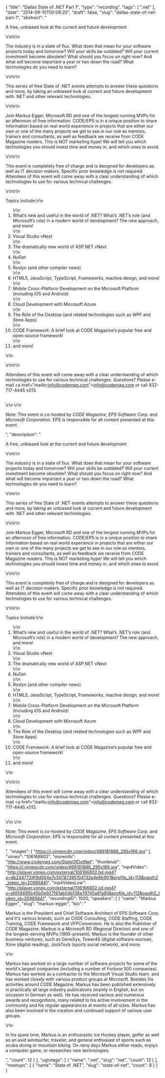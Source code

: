 {
  "title": "Dallas State of .NET Part 1",
  "type": "recording",
  "tags": [
    ".net"
  ],
  "date": "2014-09-10T00:06:20",
  "draft": false,
  "slug": "dallas-state-of-net-part-1",
  "abstract": "<p>A free, unbiased look at the current and future development</p>\r\n\r\n<p>The industry is in a state of flux. What does that mean for your software projects today and tomorrow? Will your skills be outdated? Will your current investment become obsolete? What should you focus on right now? And what will become important a year or two down the road? What technologies do you need to learn?</p>\r\n\r\n<p>This series of free State of .NET events attempts to answer these questions and more, by taking an unbiased look at current and future development with .NET and other relevant technologies.</p>\r\n\r\n<p>Join Markus Egger, Microsoft RD and one of the longest running MVPs for an afternoon of free information. CODE/EPS is in a unique position to share information based on real world experience in projects that are either our own or one of the many projects we get to see in our role as mentors, trainers and consultants, as well as feedback we receive from CODE Magazine readers. This is NOT marketing hype! We will tell you which technologies you should invest time and money in, and which ones to avoid.</p>\r\n\r\n<p>This event is completely free of charge and is designed for developers as well as IT decision makers. Specific prior knowledge is not required. Attendees of this event will come away with a clear understanding of which technologies to use for various technical challenges.</p>\r\n\r\n<p>Topics Include:\r\n<ol>\r\n<li>What’s new and useful in the world of .NET? What’s .NET’s role (and Microsoft’s role) in a modern world of development? The new approach, and more!</li>\r\n<li>Visual Studio vNext</li>\r\n<li>The dramatically new world of ASP.NET vNext</li>\r\n<li>NuGet</li>\r\n<li>Roslyn (and other compiler news)</li>\r\n<li>HTML5, JavaScript, TypeScript, Frameworks, reactive design, and more!</li>\r\n<li>Mobile Cross-Platform Development on the Microsoft Platform (including iOS and Android)</li>\r\n<li>Cloud Development with Microsoft Azure</li>\r\n<li>The Role of the Desktop (and related technologies such as WPF and Store Apps)</li>\r\n<li>CODE Framework: A brief look at CODE Magazine’s popular free and open-source framework!</li>\r\n<li>and more!</li></ol>\r\n</p>\r\n\r\n<p>Attendees of this event will come away with a clear understanding of which technologies to use for various technical challenges. Questions? Please e-mail <a href=\"mailto:info@codemag.com\">info@codemag.com</a> or call 832-717-4445 x013.<br/><br/></p>\r\n \r\n<p> Note: This event is co-hosted by <em>CODE Magazine</em>, <em>EPS Software Corp.</em> and <em>Microsoft Corporation</em>. EPS is responsible for all content presented at this event.</p>",
  "description": "<p>A free, unbiased look at the current and future development</p>\r\n\r\n<p>The industry is in a state of flux. What does that mean for your software projects today and tomorrow? Will your skills be outdated? Will your current investment become obsolete? What should you focus on right now? And what will become important a year or two down the road? What technologies do you need to learn?</p>\r\n\r\n<p>This series of free State of .NET events attempts to answer these questions and more, by taking an unbiased look at current and future development with .NET and other relevant technologies.</p>\r\n\r\n<p>Join Markus Egger, Microsoft RD and one of the longest running MVPs for an afternoon of free information. CODE/EPS is in a unique position to share information based on real world experience in projects that are either our own or one of the many projects we get to see in our role as mentors, trainers and consultants, as well as feedback we receive from CODE Magazine readers. This is NOT marketing hype! We will tell you which technologies you should invest time and money in, and which ones to avoid.</p>\r\n\r\n<p>This event is completely free of charge and is designed for developers as well as IT decision makers. Specific prior knowledge is not required. Attendees of this event will come away with a clear understanding of which technologies to use for various technical challenges.</p>\r\n\r\n<p>Topics Include:\r\n<ol>\r\n<li>What’s new and useful in the world of .NET? What’s .NET’s role (and Microsoft’s role) in a modern world of development? The new approach, and more!</li>\r\n<li>Visual Studio vNext</li>\r\n<li>The dramatically new world of ASP.NET vNext</li>\r\n<li>NuGet</li>\r\n<li>Roslyn (and other compiler news)</li>\r\n<li>HTML5, JavaScript, TypeScript, Frameworks, reactive design, and more!</li>\r\n<li>Mobile Cross-Platform Development on the Microsoft Platform (including iOS and Android)</li>\r\n<li>Cloud Development with Microsoft Azure</li>\r\n<li>The Role of the Desktop (and related technologies such as WPF and Store Apps)</li>\r\n<li>CODE Framework: A brief look at CODE Magazine’s popular free and open-source framework!</li>\r\n<li>and more!</li></ol>\r\n</p>\r\n\r\n<p>Attendees of this event will come away with a clear understanding of which technologies to use for various technical challenges. Questions? Please e-mail <a href=\"mailto:info@codemag.com\">info@codemag.com</a> or call 832-717-4445 x013.<br/><br/></p>\r\n \r\n<p> Note: This event is co-hosted by <em>CODE Magazine</em>, <em>EPS Software Corp.</em> and <em>Microsoft Corporation</em>. EPS is responsible for all content presented at this event.</p>",
  "images": [
    "https://i.vimeocdn.com/video/489181888_295x166.jpg"
  ],
  "vimeo": "106166802",
  "moreinfo": "http://www.codemag.com/StateOfDotNet",
  "thumbnail": "https://i.vimeocdn.com/video/489181888_295x166.jpg",
  "mp4Video": "http://player.vimeo.com/external/106166802.hd.mp4?s=db2347724f9d564e7c50787395104132a4e6b901&profile_id=113&oauth2_token_id=20985841",
  "mp4VideoLow": "http://player.vimeo.com/external/106166802.sd.mp4?s=af459495b45b0e927f61ab54b138e79745a81a90&profile_id=112&oauth2_token_id=20985841",
  "recordingID": 1020,
  "speakers": [
    {
      "name": "Markus Egger",
      "slug": "markus-egger",
      "bio": "<p>Markus is the President and Chief Software Architect of EPS Software Corp. and it's various brands, such as CODE Consulting, CODE Staffing, CODE Training, CODE Framework and VFPConversion. He is also the Publisher of CODE Magazine. Markus is a Microsoft RD (Regional Director) and one of the longest-serving MVPs (1995-present). Markus is the founder of other business ventures, such as GeneSys, Tower48 (digital software escrow), Xiine (digital reading), JockTock (sports social network), and more.</p>\r\n<p>Markus has worked on a large number of software projects for some of the world's largest companies (including a number of Fortune 500 companies). Markus has worked as a contractor to the Microsoft Visual Studio team, and has worked closely with various product groups at Microsoft. Besides his activities around CODE Magazine, Markus has been published extensively in practically all large industry publications (mainly in English, but on occasion in German as well). He has received various and numerous awards and recognitions, many related to his active involvement in the community and his regular appearances at events of all sizes. Markus has also been involved in the creation and continued support of various user groups.</p>\r\n<p>In his spare time, Markus is an enthusiastic Ice Hockey player, golfer as well as an avid windsurfer, traveler, and general enthusiast of sports such as scuba diving or mountain biking. On rainy days Markus either reads, enjoys a computer game, or researches new technologies.</p>",
      "count": 12
    }
  ],
  "ugtvtags": [
    {
      "name": ".net",
      "slug": "net",
      "count": 13
    }
  ],
  "meetups": [
    {
      "name": "State of .NET",
      "slug": "state-of-net",
      "count": 8
    }
  ]
}